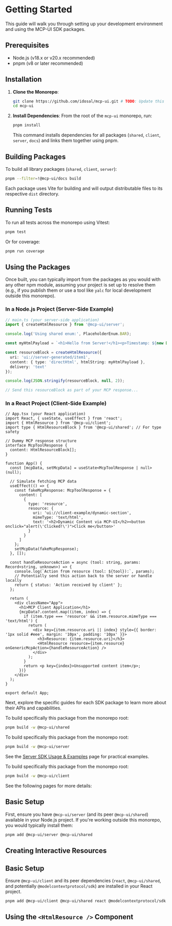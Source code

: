 # Getting Started

This guide will walk you through setting up your development environment and using the MCP-UI SDK packages.

## Prerequisites

- Node.js (v18.x or v20.x recommended)
- pnpm (v8 or later recommended)

## Installation

1.  **Clone the Monorepo**:
    ```bash
    git clone https://github.com/idosal/mcp-ui.git # TODO: Update this link
    cd mcp-ui
    ```

2.  **Install Dependencies**:
    From the root of the `mcp-ui` monorepo, run:
    ```bash
    pnpm install
    ```
    This command installs dependencies for all packages (`shared`, `client`, `server`, `docs`) and links them together using pnpm.

## Building Packages

To build all library packages (`shared`, `client`, `server`):

```bash
pnpm --filter=!@mcp-ui/docs build
```

Each package uses Vite for building and will output distributable files to its respective `dist` directory.

## Running Tests

To run all tests across the monorepo using Vitest:

```bash
pnpm test
```

Or for coverage:

```bash
pnpm run coverage
```

## Using the Packages

Once built, you can typically import from the packages as you would with any other npm module, assuming your project is set up to resolve them (e.g., if you publish them or use a tool like `yalc` for local development outside this monorepo).

### In a Node.js Project (Server-Side Example)

```typescript
// main.ts (your server-side application)
import { createHtmlResource } from '@mcp-ui/server';

console.log('Using shared enum:', PlaceholderEnum.BAR);

const myHtmlPayload = `<h1>Hello from Server!</h1><p>Timestamp: ${new Date().toISOString()}</p>`;

const resourceBlock = createHtmlResource({
  uri: 'ui://server-generated/item1',
  content: { type: 'directHtml', htmlString: myHtmlPayload },
  delivery: 'text'
});

console.log(JSON.stringify(resourceBlock, null, 2));

// Send this resourceBlock as part of your MCP response...
```

### In a React Project (Client-Side Example)

```tsx
// App.tsx (your React application)
import React, { useState, useEffect } from 'react';
import { HtmlResource } from '@mcp-ui/client';
import type { HtmlResourceBlock } from '@mcp-ui/shared'; // For type safety

// Dummy MCP response structure
interface McpToolResponse {
  content: HtmlResourceBlock[];
}

function App() {
  const [mcpData, setMcpData] = useState<McpToolResponse | null>(null);

  // Simulate fetching MCP data
  useEffect(() => {
    const fakeMcpResponse: McpToolResponse = {
      content: [
        {
          type: 'resource',
          resource: {
            uri: 'ui://client-example/dynamic-section',
            mimeType: 'text/html',
            text: '<h2>Dynamic Content via MCP-UI</h2><button onclick="alert(\'Clicked!\')">Click me</button>'
          }
        }
      ]
    };
    setMcpData(fakeMcpResponse);
  }, []);

  const handleResourceAction = async (tool: string, params: Record<string, unknown>) => {
    console.log(`Action from resource (tool: ${tool}):`, params);
    // Potentially send this action back to the server or handle locally
    return { status: 'Action received by client' };
  };

  return (
    <div className="App">
      <h1>MCP Client Application</h1>
      {mcpData?.content.map((item, index) => {
        if (item.type === 'resource' && item.resource.mimeType === 'text/html') {
          return (
            <div key={item.resource.uri || index} style={{ border: '1px solid #eee', margin: '10px', padding: '10px' }}>
              <h3>Resource: {item.resource.uri}</h3>
              <HtmlResource resource={item.resource} onGenericMcpAction={handleResourceAction} />
            </div>
          );
        }
        return <p key={index}>Unsupported content item</p>; 
      })}
    </div>
  );
}

export default App;
```

Next, explore the specific guides for each SDK package to learn more about their APIs and capabilities.

To build specifically this package from the monorepo root:
```bash
pnpm build -w @mcp-ui/shared
```

To build specifically this package from the monorepo root:
```bash
pnpm build -w @mcp-ui/server
```

See the [Server SDK Usage & Examples](./server/usage-examples.md) page for practical examples.

To build specifically this package from the monorepo root:
```bash
pnpm build -w @mcp-ui/client
```

See the following pages for more details:

## Basic Setup

First, ensure you have `@mcp-ui/server` (and its peer `@mcp-ui/shared`) available in your Node.js project. If you're working outside this monorepo, you would typically install them:

```bash
pnpm add @mcp-ui/server @mcp-ui/shared
```

## Creating Interactive Resources

## Basic Setup

Ensure `@mcp-ui/client` and its peer dependencies (`react`, `@mcp-ui/shared`, and potentially `@modelcontextprotocol/sdk`) are installed in your React project.

```bash
pnpm add @mcp-ui/client @mcp-ui/shared react @modelcontextprotocol/sdk
```

## Using the `<HtmlResource />` Component 